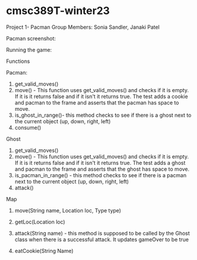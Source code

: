 # cmsc389T-winter23
Project 1- Pacman
Group Members: Sonia Sandler, Janaki Patel

Pacman screenshot:

Running the game:

Functions

Pacman:
1. get_valid_moves()
2. move() - This function uses get_valid_moves() and checks if it is empty. If it is it returns false and if it isn't it returns true. The test adds a cookie and pacman to the frame and asserts that the pacman has space to move.
3. is_ghost_in_range()- this method checks to see if there is a ghost next to the current object (up, down, right, left)
4. consume()

Ghost
1. get_valid_moves()
2. move() - This function uses get_valid_moves() and checks if it is empty. If it is it returns false and if it isn't it returns true. The test adds a ghost and pacman to the frame and asserts that the ghost has space to move.
3. is_pacman_in_range() - this method checks to see if there is a pacman next to the current object (up, down, right, left)
4. attack()

Map
1. move(String name, Location loc, Type type)
2. getLoc(Location loc)
3. attack(String name) - this method is supposed to be called by the Ghost class when there is a successful attack. It updates gameOver to be true

4. eatCookie(String Name)
